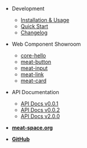 - Development
  - [Installation & Usage](installation.md)
  - [Quick Start](quick.md)
  - [Changelog](CHANGELOG.md)
  
- Web Component Showroom

  - [core-hello](core-hello.md)
  - [meat-button](meat-button.md)
  - [meat-input](meat-input.md)
  - [meat-link](meat-link.md)
  - [meat-card](meat-card.md)

- API Documentation

  <!-- - [API Docs v0.0.2](/docs/@meatspace/webcomponents/0.0.2/index.html ':ignore') -->
  - <a href="/docs/meatspace/0.0.1/index.html" target="_self">API Docs v0.0.1</a>
  - <a href="/docs/@meatspace/webcomponents/0.0.2/index.html" target="_self">API Docs v0.0.2</a>
  - <a href="/docs/@meatspace/webcomponents/2.0.0/index.html" target="_self">API Docs v2.0.0</a>

- <a href="/index.html" target="_self"><b>meat-space.org</b></a>
- <a href="https://github.com/ucsd-cse112/Team2" target="_self"><b>GitHub</b></a>
 

